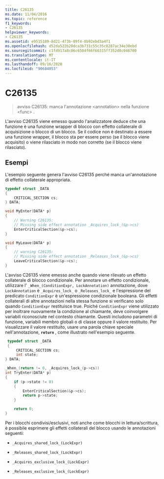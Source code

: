 ```yaml
---
title: C26135
ms.date: 11/04/2016
ms.topic: reference
f1_keywords:
- C26135
helpviewer_keywords:
- C26135
ms.assetid: e9515189-8d21-473b-89f4-8b92ebd3a4f1
ms.openlocfilehash: d52da522b20dca3b731c55c35c8287ac34e30ebd
ms.sourcegitcommit: c1fd917a8c06c6504f66f66315ff352d0c046700
ms.translationtype: MT
ms.contentlocale: it-IT
ms.lasthandoff: 09/16/2020
ms.locfileid: "90684053"
---
```

# <a name="c26135"></a>C26135

> avviso C26135: manca l'annotazione \<annotation> nella funzione \<func> .

L'avviso C26135 viene emesso quando l'analizzatore deduce che una funzione è una funzione wrapper di blocco con effetto collaterale di acquisizione o blocco di un blocco. Se il codice non è destinato a essere una funzione wrapper, il blocco sta per essere perso (se il blocco viene acquisito) o viene rilasciato in modo non corretto (se il blocco viene rilasciato).

## <a name="examples"></a>Esempi

L'esempio seguente genera l'avviso C26135 perché manca un'annotazione di effetto collaterale appropriata.

```cpp
typedef struct _DATA
{
    CRITICAL_SECTION cs;
} DATA;

void MyEnter(DATA* p)
{
    // Warning C26135:
    // Missing side effect annotation _Acquires_lock_(&p->cs)
    EnterCriticalSection(&p->cs);
}

void MyLeave(DATA* p)
{
    // warning C26135:
    // Missing side effect annotation _Releases_lock_(&p->cs)
    LeaveCriticalSection(&p->cs);
}
```

L'avviso C26135 viene emesso anche quando viene rilevato un effetto collaterale di blocco condizionale. Per annotare un effetto condizionale, utilizzare l' `_When_(ConditionExpr, LockAnnotation)` annotazione, dove `LockAnnotation` è `_Acquires_lock_` o `_Releases_lock_` e l'espressione del predicato `ConditionExpr` è un'espressione condizionale booleana. Gli effetti collaterali di altre annotazioni nella stessa funzione si verificano solo quando `ConditionExpr` restituisce true. Poiché `ConditionExpr` viene utilizzato per inoltrare nuovamente la condizione al chiamante, deve coinvolgere variabili riconosciute nel contesto chiamante. Questi includono parametri di funzione, variabili membro globali o di classe oppure il valore restituito. Per visualizzare il valore restituito, usare una parola chiave speciale nell'annotazione, **`return`** , come illustrato nell'esempio seguente.

```cpp
 typedef struct _DATA
 {
     CRITICAL_SECTION cs;
     int state;
} DATA;

_When_(return != 0, _Acquires_lock_(p->cs))
int TryEnter(DATA* p)
{
    if (p->state != 0)
    {
        EnterCriticalSection(&p->cs);
        return p->state;
    }

    return 0;
}
```

Per i blocchi condivisi/esclusivi, noti anche come blocchi in lettura/scrittura, è possibile esprimere gli effetti collaterali del blocco usando le annotazioni seguenti:

- `_Acquires_shared_lock_(LockExpr)`

- `_Releases_shared_lock_(LockExpr)`

- `_Acquires_exclusive_lock_(LockExpr)`

- `_Releases_exclusive_lock_(LockExpr)`
